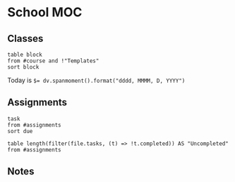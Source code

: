 # School MOC

## Classes

```dataview
table block
from #course and !"Templates"
sort block
```
Today is `$= dv.spanmoment().format("dddd, MMMM, D, YYYY")`
## Assignments
```dataview
task
from #assignments 
sort due
```
```dataview
table length(filter(file.tasks, (t) => !t.completed)) AS "Uncompleted"
from #assignments

```

## Notes

